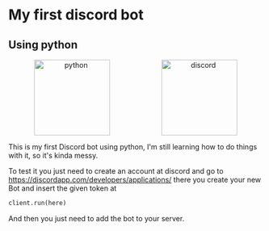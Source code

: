 # My first discord bot
## Using python
<p align="center" style="display: flex; align-items: center; justify-content: space-around">
  <img src="https://cdn.auth0.com/blog/python-restful/logo.png" alt="python" width="150">

  <img src="https://i.imgur.com/ZOKp8LH.png" alt="discord" width="150">
  
</p>

This is my first Discord bot using python, I'm still learning how to do things with it, so it's kinda messy.

To test it you just need to create an account at discord and go to https://discordapp.com/developers/applications/
there you create your new Bot and insert the given token at
```python
client.run(here)
```
And then you just need to add the bot to your server.
